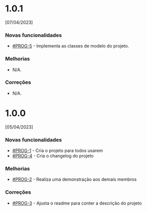 # 1.0.1

[07/04/2023]

### Novas funcionalidades

* [#PROG-5](https://trello.com/c/rLS93Xf2/1-prog-1) - Implementa as classes de modelo do projeto.

### Melhorias

* N/A.

### Correções

* N/A.

# 1.0.0

[05/04/2023]

### Novas funcionalidades

* [#PROG-1](https://trello.com/c/rLS93Xf2/1-prog-1) - Cria o projeto para todos usarem
* [#PROG-4](https://trello.com/c/YZWfO7cu/4-prog-4) - Cria o changelog do projeto

### Melhorias

* [#PROG-2](https://trello.com/c/7OvFjDv9/2-prog-2) - Realiza uma demonstração aos demais membros

### Correções

* [#PROG-3](https://trello.com/c/7pDlI1oM/3-prog-3) - Ajusta o readme para conter a descrição do projeto




